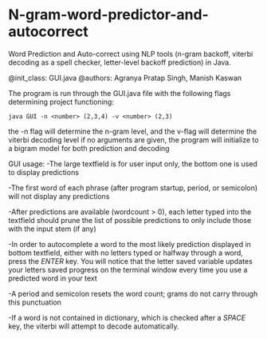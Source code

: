 # N-gram-word-predictor-and-autocorrect
Word Prediction and Auto-correct using NLP tools (n-gram backoff, viterbi decoding as a spell checker, letter-level backoff prediction) in Java.

@init_class: GUI.java
@authors: Agranya Pratap Singh, Manish Kaswan

The program is run through the GUI.java file with the following flags determining project functioning:

`java GUI -n <number> (2,3,4) -v <number> (2,3)`

the -n flag will determine the n-gram level, and the v-flag will determine the viterbi decoding level
if no arguments are given, the program will initialize to a bigram model for both prediction and decoding


GUI usage:
-The large textfield is for user input only, the bottom one is used to display predictions

-The first word of each phrase (after program startup, period, or semicolon) will not display any predictions

-After predictions are available (wordcount > 0), each letter typed into the textfield should prune the list
       of possible predictions to only include those with the input stem (if any)

-In order to autocomplete a word to the most likely prediction displayed in bottom textfield,
     either with no letters typed or halfway through a word, press the *ENTER* key. You will notice
     that the letter saved variable updates your letters saved progress on the terminal window every time 
     you use a predicted word in your text

-A period and semicolon resets the word count; grams do not carry through this punctuation

-If a word is not contained in dictionary, which is checked after a *SPACE* key, the viterbi will attempt to decode automatically.



